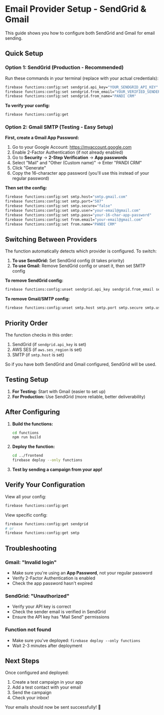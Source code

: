# Email Provider Setup - SendGrid & Gmail

This guide shows you how to configure both SendGrid and Gmail for email sending.

## Quick Setup

### Option 1: SendGrid (Production - Recommended)

Run these commands in your terminal (replace with your actual credentials):

```bash
firebase functions:config:set sendgrid.api_key="YOUR_SENDGRID_API_KEY"
firebase functions:config:set sendgrid.from_email="YOUR_VERIFIED_SENDER_EMAIL"
firebase functions:config:set sendgrid.from_name="PANDI CRM"
```

**To verify your config:**
```bash
firebase functions:config:get
```

### Option 2: Gmail SMTP (Testing - Easy Setup)

**First, create a Gmail App Password:**
1. Go to your Google Account: https://myaccount.google.com
2. Enable 2-Factor Authentication (if not already enabled)
3. Go to **Security** → **2-Step Verification** → **App passwords**
4. Select "Mail" and "Other (Custom name)" → Enter "PANDI CRM"
5. Click "Generate"
6. Copy the 16-character app password (you'll use this instead of your regular password)

**Then set the config:**
```bash
firebase functions:config:set smtp.host="smtp.gmail.com"
firebase functions:config:set smtp.port="587"
firebase functions:config:set smtp.secure="false"
firebase functions:config:set smtp.user="your-email@gmail.com"
firebase functions:config:set smtp.pass="your-16-char-app-password"
firebase functions:config:set from.email="your-email@gmail.com"
firebase functions:config:set from.name="PANDI CRM"
```

## Switching Between Providers

The function automatically detects which provider is configured. To switch:

1. **To use SendGrid:** Set SendGrid config (it takes priority)
2. **To use Gmail:** Remove SendGrid config or unset it, then set SMTP config

**To remove SendGrid config:**
```bash
firebase functions:config:unset sendgrid.api_key sendgrid.from_email sendgrid.from_name
```

**To remove Gmail/SMTP config:**
```bash
firebase functions:config:unset smtp.host smtp.port smtp.secure smtp.user smtp.pass
```

## Priority Order

The function checks in this order:
1. SendGrid (if `sendgrid.api_key` is set)
2. AWS SES (if `aws.ses_region` is set)
3. SMTP (if `smtp.host` is set)

So if you have both SendGrid and Gmail configured, SendGrid will be used.

## Testing Setup

1. **For Testing:** Start with Gmail (easier to set up)
2. **For Production:** Use SendGrid (more reliable, better deliverability)

## After Configuring

1. **Build the functions:**
   ```bash
   cd functions
   npm run build
   ```

2. **Deploy the function:**
   ```bash
   cd ../frontend
   firebase deploy --only functions
   ```

3. **Test by sending a campaign from your app!**

## Verify Your Configuration

View all your config:
```bash
firebase functions:config:get
```

View specific config:
```bash
firebase functions:config:get sendgrid
# or
firebase functions:config:get smtp
```

## Troubleshooting

### Gmail: "Invalid login"
- Make sure you're using an **App Password**, not your regular password
- Verify 2-Factor Authentication is enabled
- Check the app password hasn't expired

### SendGrid: "Unauthorized"
- Verify your API key is correct
- Check the sender email is verified in SendGrid
- Ensure the API key has "Mail Send" permissions

### Function not found
- Make sure you've deployed: `firebase deploy --only functions`
- Wait 2-3 minutes after deployment

## Next Steps

Once configured and deployed:
1. Create a test campaign in your app
2. Add a test contact with your email
3. Send the campaign
4. Check your inbox!

Your emails should now be sent successfully! 🎉

